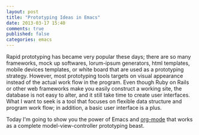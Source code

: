 ```yaml
---
layout: post
title: "Prototyping Ideas in Emacs"
date: 2013-03-17 15:40
comments: true
published: false
categories: emacs
---
```


Rapid prototyping has became very popular these days; there are so many frameworks, mock up softwares, lorum-ipsum generators, html templates, mobile devices templates, or  white board that are used as a prototyping strategy. However, most prototyping tools targets on visual appearance instead of the actual work flow in the program. Even though Ruby on Rails or other web frameworks make you easily construct a working site, the database is not easy to alter, and it still take time to create user interfaces. What I want to seek is a tool that focuses on flexible data structure and program work flow; in addition, a basic user interface is a plus. 

Today I'm going to show you the power of Emacs and [org-mode][org-mode] that works as a complete model-view-controller prototyping beast.

<!--more-->


[org-mode]: http://orgmode.org
